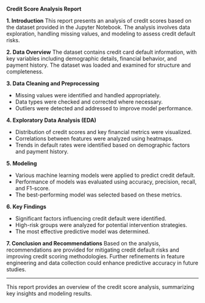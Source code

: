 **Credit Score Analysis Report**

**1. Introduction**
This report presents an analysis of credit scores based on the dataset provided in the Jupyter Notebook. The analysis involves data exploration, handling missing values, and modeling to assess credit default risks.

**2. Data Overview**
The dataset contains credit card default information, with key variables including demographic details, financial behavior, and payment history. The dataset was loaded and examined for structure and completeness.

**3. Data Cleaning and Preprocessing**
- Missing values were identified and handled appropriately.
- Data types were checked and corrected where necessary.
- Outliers were detected and addressed to improve model performance.

**4. Exploratory Data Analysis (EDA)**
- Distribution of credit scores and key financial metrics were visualized.
- Correlations between features were analyzed using heatmaps.
- Trends in default rates were identified based on demographic factors and payment history.

**5. Modeling**
- Various machine learning models were applied to predict credit default.
- Performance of models was evaluated using accuracy, precision, recall, and F1-score.
- The best-performing model was selected based on these metrics.

**6. Key Findings**
- Significant factors influencing credit default were identified.
- High-risk groups were analyzed for potential intervention strategies.
- The most effective predictive model was determined.

**7. Conclusion and Recommendations**
Based on the analysis, recommendations are provided for mitigating credit default risks and improving credit scoring methodologies. Further refinements in feature engineering and data collection could enhance predictive accuracy in future studies.

---

This report provides an overview of the credit score analysis, summarizing key insights and modeling results.

